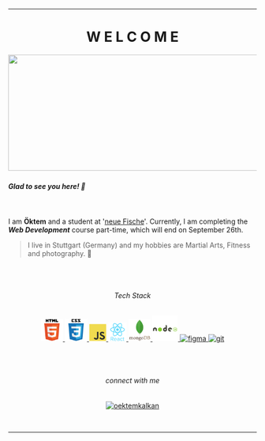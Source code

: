 <hr>

<h1 align="center"> W E L C O M E </h1>

<p align="center"> 
<img src="https://www.gohawaii.com/sites/default/files/hero-unit-images/09409_SunsetBeachOahu.jpg" height="235" width="1020">
</p>

##### Glad to see you here! 👋

<br>

I am **Öktem** and a student at '[neue Fische](https://www.neuefische.de/)'. Currently, I am completing the <i>**Web Development**</i> course part-time, which will end on September 26th.

>I live in Stuttgart (Germany) and my hobbies are Martial Arts, Fitness and photography. 🌱

<br>
<br>

<h6 align="center"> Tech Stack </h6>

<p align="center">
<a href="https://www.w3.org/html/" target="_blank" rel="noreferrer"> <img src="https://raw.githubusercontent.com/devicons/devicon/master/icons/html5/html5-original-wordmark.svg" alt="html5" width="45" height="45"/> </a> <a href="https://www.w3schools.com/css/" target="_blank" rel="noreferrer"> <img src="https://raw.githubusercontent.com/devicons/devicon/master/icons/css3/css3-original-wordmark.svg" alt="css3" width="45" height="45"/> </a>
<a href="https://developer.mozilla.org/en-US/docs/Web/JavaScript" target="_blank" rel="noreferrer"> <img src="https://raw.githubusercontent.com/devicons/devicon/master/icons/javascript/javascript-original.svg" alt="javascript" width="35" height="35"/> </a>
<a href="https://reactjs.org/" target="_blank" rel="noreferrer"> <img src="https://raw.githubusercontent.com/devicons/devicon/master/icons/react/react-original-wordmark.svg" alt="react" width="37" height="37"/> </a>
<a href="https://www.mongodb.com/" target="_blank" rel="noreferrer"> <img src="https://raw.githubusercontent.com/devicons/devicon/master/icons/mongodb/mongodb-original-wordmark.svg" alt="mongodb" width="45" height="45"/> </a>
<a href="https://nodejs.org" target="_blank" rel="noreferrer"> <img src="https://raw.githubusercontent.com/devicons/devicon/master/icons/nodejs/nodejs-original-wordmark.svg" alt="nodejs" width="52" height="52"/> </a>
<a href="https://www.figma.com/" target="_blank" rel="noreferrer"> <img src="https://www.vectorlogo.zone/logos/figma/figma-icon.svg" alt="figma" width="40" height="40"/> </a>
<a href="https://git-scm.com/" target="_blank" rel="noreferrer"> <img src="https://www.vectorlogo.zone/logos/git-scm/git-scm-icon.svg" alt="git" width="38" height="38"/> </a>
</p>

<br>
<br>

<h6 align="center">  connect with me </h6>

<p align="center">
<a href="https://linkedin.com/in/oektemkalkan-3b641a26b" target="blank"><img align="center" src="https://raw.githubusercontent.com/rahuldkjain/github-profile-readme-generator/master/src/images/icons/Social/linked-in-alt.svg" alt="oektemkalkan" height="40" width="50" /></a>
</p>

<br>

<hr>

